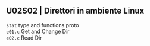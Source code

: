 ## U02S02 | Direttori in ambiente Linux
`stat` type and functions proto\
`e01.c` Get and Change Dir\
`e02.c` Read Dir
